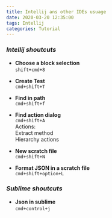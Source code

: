 ```yaml
---
title: Intellij ans other IDEs usuage
date: 2020-03-20 12:35:00
tags: Intellij
categories: Tutorial
---
```


### *Intellij shoutcuts*
* **Choose a block selection**   
`shift+cmd+8`
 
 <!-- more -->
    
* **Create Test**  
`cmd+shift+T`

* **Find in path**  
`cmd+shift+f`

* **Find action dialog**  
`cmd+shift+A`  
Actions:   
Extract method  
Hierarchy actions

* **New scratch file**  
`cmd+shift+N`  

* **Format JSON in a scratch file**  
`cmd+shift+option+L`  


### *Sublime shoutcuts*
* **Json in sublime**  
`cmd+control+j`  